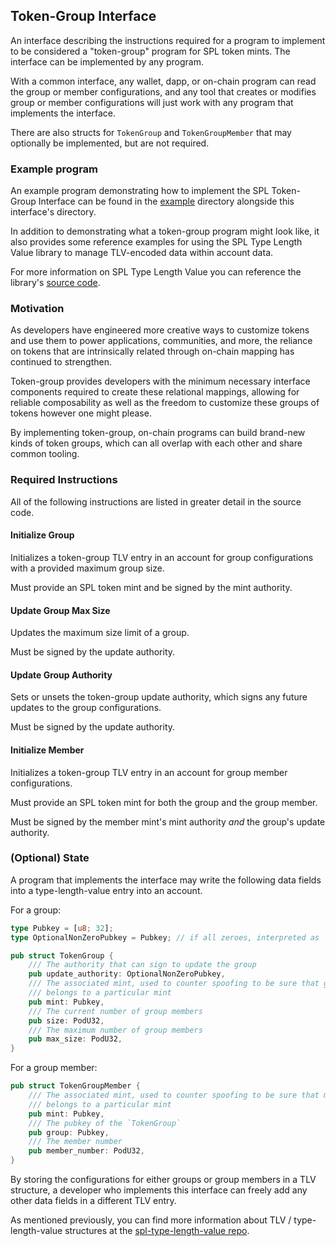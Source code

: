 ## Token-Group Interface

An interface describing the instructions required for a program to implement
to be considered a "token-group" program for SPL token mints. The interface can
be implemented by any program.

With a common interface, any wallet, dapp, or on-chain program can read the
group or member configurations, and any tool that creates or modifies group
or member configurations will just work with any program that implements the
interface.

There are also structs for `TokenGroup` and `TokenGroupMember` that may
optionally be implemented, but are not required.

### Example program

An example program demonstrating how to implement the SPL Token-Group Interface
can be found in the
[example](https://github.com/solana-labs/solana-program-library/tree/master/token-group/example)
directory alongside this interface's directory.

In addition to demonstrating what a token-group program might look like, it
also provides some reference examples for using the SPL Type Length Value
library to manage TLV-encoded data within account data.

For more information on SPL Type Length Value you can reference the library's
[source code](https://github.com/solana-labs/solana-program-library/tree/master/libraries/type-length-value).

### Motivation

As developers have engineered more creative ways to customize tokens and use
them to power applications, communities, and more, the reliance on tokens that
are intrinsically related through on-chain mapping has continued to strengthen.

Token-group provides developers with the minimum necessary interface components
required to create these relational mappings, allowing for reliable
composability as well as the freedom to customize these groups of tokens
however one might please.

By implementing token-group, on-chain programs can build brand-new kinds of
token groups, which can all overlap with each other and share common tooling.

### Required Instructions

All of the following instructions are listed in greater detail in the source code.

#### Initialize Group

Initializes a token-group TLV entry in an account for group configurations with
a provided maximum group size.

Must provide an SPL token mint and be signed by the mint authority.

#### Update Group Max Size

Updates the maximum size limit of a group.

Must be signed by the update authority.

#### Update Group Authority

Sets or unsets the token-group update authority, which signs any future updates
to the group configurations.

Must be signed by the update authority.

#### Initialize Member

Initializes a token-group TLV entry in an account for group member
configurations.

Must provide an SPL token mint for both the group and the group member.

Must be signed by the member mint's mint authority _and_ the group's update
authority.

### (Optional) State

A program that implements the interface may write the following data fields
into a type-length-value entry into an account.

For a group:

```rust
type Pubkey = [u8; 32];
type OptionalNonZeroPubkey = Pubkey; // if all zeroes, interpreted as `None`

pub struct TokenGroup {
    /// The authority that can sign to update the group
    pub update_authority: OptionalNonZeroPubkey,
    /// The associated mint, used to counter spoofing to be sure that group
    /// belongs to a particular mint
    pub mint: Pubkey,
    /// The current number of group members
    pub size: PodU32,
    /// The maximum number of group members
    pub max_size: PodU32,
}
```

For a group member:

```rust
pub struct TokenGroupMember {
    /// The associated mint, used to counter spoofing to be sure that member
    /// belongs to a particular mint
    pub mint: Pubkey,
    /// The pubkey of the `TokenGroup`
    pub group: Pubkey,
    /// The member number
    pub member_number: PodU32,
}
```

By storing the configurations for either groups or group members in a TLV
structure, a developer who implements this interface can freely add any other
data fields in a different TLV entry.

As mentioned previously, you can find more information about
TLV / type-length-value structures at the
[spl-type-length-value repo](https://github.com/solana-labs/solana-program-library/tree/master/libraries/type-length-value).